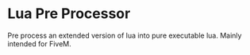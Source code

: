 # Lua Pre Processor
 
Pre process an extended version of lua into pure executable lua.
Mainly intended for FiveM.

